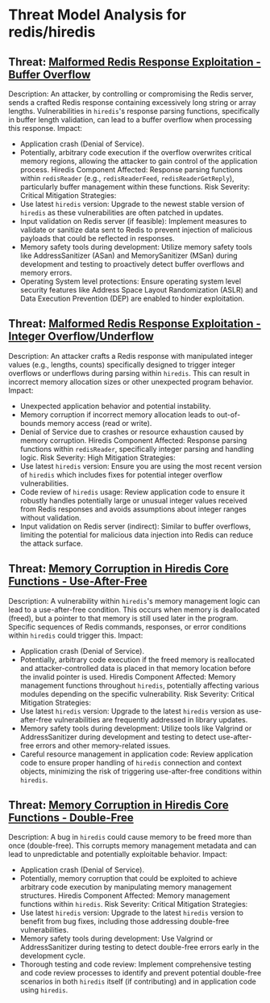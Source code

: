 # Threat Model Analysis for redis/hiredis

## Threat: [Malformed Redis Response Exploitation - Buffer Overflow](./threats/malformed_redis_response_exploitation_-_buffer_overflow.md)

Description: An attacker, by controlling or compromising the Redis server, sends a crafted Redis response containing excessively long string or array lengths. Vulnerabilities in `hiredis`'s response parsing functions, specifically in buffer length validation, can lead to a buffer overflow when processing this response.
Impact:
*   Application crash (Denial of Service).
*   Potentially, arbitrary code execution if the overflow overwrites critical memory regions, allowing the attacker to gain control of the application process.
Hiredis Component Affected: Response parsing functions within `redisReader` (e.g., `redisReaderFeed`, `redisReaderGetReply`), particularly buffer management within these functions.
Risk Severity: Critical
Mitigation Strategies:
*   Use latest `hiredis` version: Upgrade to the newest stable version of `hiredis` as these vulnerabilities are often patched in updates.
*   Input validation on Redis server (if feasible): Implement measures to validate or sanitize data sent to Redis to prevent injection of malicious payloads that could be reflected in responses.
*   Memory safety tools during development: Utilize memory safety tools like AddressSanitizer (ASan) and MemorySanitizer (MSan) during development and testing to proactively detect buffer overflows and memory errors.
*   Operating System level protections: Ensure operating system level security features like Address Space Layout Randomization (ASLR) and Data Execution Prevention (DEP) are enabled to hinder exploitation.

## Threat: [Malformed Redis Response Exploitation - Integer Overflow/Underflow](./threats/malformed_redis_response_exploitation_-_integer_overflowunderflow.md)

Description: An attacker crafts a Redis response with manipulated integer values (e.g., lengths, counts) specifically designed to trigger integer overflows or underflows during parsing within `hiredis`. This can result in incorrect memory allocation sizes or other unexpected program behavior.
Impact:
*   Unexpected application behavior and potential instability.
*   Memory corruption if incorrect memory allocation leads to out-of-bounds memory access (read or write).
*   Denial of Service due to crashes or resource exhaustion caused by memory corruption.
Hiredis Component Affected: Response parsing functions within `redisReader`, specifically integer parsing and handling logic.
Risk Severity: High
Mitigation Strategies:
*   Use latest `hiredis` version: Ensure you are using the most recent version of `hiredis` which includes fixes for potential integer overflow vulnerabilities.
*   Code review of `hiredis` usage: Review application code to ensure it robustly handles potentially large or unusual integer values received from Redis responses and avoids assumptions about integer ranges without validation.
*   Input validation on Redis server (indirect):  Similar to buffer overflows, limiting the potential for malicious data injection into Redis can reduce the attack surface.

## Threat: [Memory Corruption in Hiredis Core Functions - Use-After-Free](./threats/memory_corruption_in_hiredis_core_functions_-_use-after-free.md)

Description: A vulnerability within `hiredis`'s memory management logic can lead to a use-after-free condition. This occurs when memory is deallocated (freed), but a pointer to that memory is still used later in the program. Specific sequences of Redis commands, responses, or error conditions within `hiredis` could trigger this.
Impact:
*   Application crash (Denial of Service).
*   Potentially, arbitrary code execution if the freed memory is reallocated and attacker-controlled data is placed in that memory location before the invalid pointer is used.
Hiredis Component Affected: Memory management functions throughout `hiredis`, potentially affecting various modules depending on the specific vulnerability.
Risk Severity: Critical
Mitigation Strategies:
*   Use latest `hiredis` version:  Upgrade to the latest `hiredis` version as use-after-free vulnerabilities are frequently addressed in library updates.
*   Memory safety tools during development:  Utilize tools like Valgrind or AddressSanitizer during development and testing to detect use-after-free errors and other memory-related issues.
*   Careful resource management in application code: Review application code to ensure proper handling of `hiredis` connection and context objects, minimizing the risk of triggering use-after-free conditions within `hiredis`.

## Threat: [Memory Corruption in Hiredis Core Functions - Double-Free](./threats/memory_corruption_in_hiredis_core_functions_-_double-free.md)

Description: A bug in `hiredis` could cause memory to be freed more than once (double-free). This corrupts memory management metadata and can lead to unpredictable and potentially exploitable behavior.
Impact:
*   Application crash (Denial of Service).
*   Potentially, memory corruption that could be exploited to achieve arbitrary code execution by manipulating memory management structures.
Hiredis Component Affected: Memory management functions within `hiredis`.
Risk Severity: Critical
Mitigation Strategies:
*   Use latest `hiredis` version:  Upgrade to the latest `hiredis` version to benefit from bug fixes, including those addressing double-free vulnerabilities.
*   Memory safety tools during development: Use Valgrind or AddressSanitizer during testing to detect double-free errors early in the development cycle.
*   Thorough testing and code review: Implement comprehensive testing and code review processes to identify and prevent potential double-free scenarios in both `hiredis` itself (if contributing) and in application code using `hiredis`.

